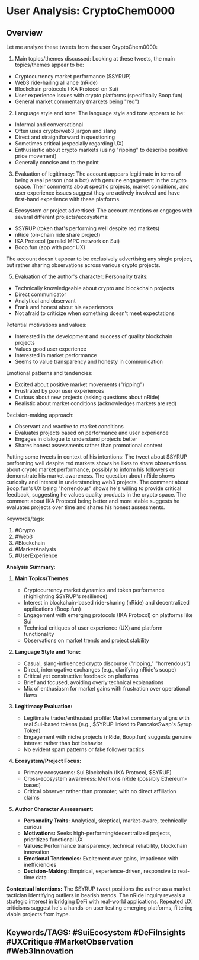 # User Analysis: CryptoChem0000

## Overview

<think>
Let me analyze these tweets from the user CryptoChem0000:

1. Main topics/themes discussed:
Looking at these tweets, the main topics/themes appear to be:
- Cryptocurrency market performance ($SYRUP)
- Web3 ride-hailing alliance (nRide)
- Blockchain protocols (IKA Protocol on Sui)
- User experience issues with crypto platforms (specifically Boop.fun)
- General market commentary (markets being "red")

2. Language style and tone:
The language style and tone appears to be:
- Informal and conversational
- Often uses crypto/web3 jargon and slang
- Direct and straightforward in questioning
- Sometimes critical (especially regarding UX)
- Enthusiastic about crypto markets (using "ripping" to describe positive price movement)
- Generally concise and to the point

3. Evaluation of legitimacy:
The account appears legitimate in terms of being a real person (not a bot) with genuine engagement in the crypto space. Their comments about specific projects, market conditions, and user experience issues suggest they are actively involved and have first-hand experience with these platforms.

4. Ecosystem or project advertised:
The account mentions or engages with several different projects/ecosystems:
- $SYRUP (token that's performing well despite red markets)
- nRide (on-chain ride share project)
- IKA Protocol (parallel MPC network on Sui)
- Boop.fun (app with poor UX)

The account doesn't appear to be exclusively advertising any single project, but rather sharing observations across various crypto projects.

5. Evaluation of the author's character:
Personality traits:
- Technically knowledgeable about crypto and blockchain projects
- Direct communicator
- Analytical and observant
- Frank and honest about his experiences
- Not afraid to criticize when something doesn't meet expectations

Potential motivations and values:
- Interested in the development and success of quality blockchain projects
- Values good user experience
- Interested in market performance
- Seems to value transparency and honesty in communication

Emotional patterns and tendencies:
- Excited about positive market movements ("ripping")
- Frustrated by poor user experiences
- Curious about new projects (asking questions about nRide)
- Realistic about market conditions (acknowledges markets are red)

Decision-making approach:
- Observant and reactive to market conditions
- Evaluates projects based on performance and user experience
- Engages in dialogue to understand projects better
- Shares honest assessments rather than promotional content

Putting some tweets in context of his intentions:
The tweet about $SYRUP performing well despite red markets shows he likes to share observations about crypto market performance, possibly to inform his followers or demonstrate his market awareness. 
The question about nRide shows curiosity and interest in understanding web3 projects.
The comment about Boop.fun's UX being "horrendous" shows he's willing to provide critical feedback, suggesting he values quality products in the crypto space.
The comment about IKA Protocol being better and more stable suggests he evaluates projects over time and shares his honest assessments.

Keywords/tags:
1. #Crypto
2. #Web3
3. #Blockchain
4. #MarketAnalysis
5. #UserExperience
</think>

**Analysis Summary:**

1. **Main Topics/Themes:**
   - Cryptocurrency market dynamics and token performance (highlighting $SYRUP's resilience)
   - Interest in blockchain-based ride-sharing (nRide) and decentralized applications (Boop.fun)
   - Engagement with emerging protocols (IKA Protocol) on platforms like Sui
   - Technical critiques of user experience (UX) and platform functionality
   - Observations on market trends and project stability

2. **Language Style and Tone:**
   - Casual, slang-influenced crypto discourse ("ripping," "horrendous")
   - Direct, interrogative exchanges (e.g., clarifying nRide's scope)
   - Critical yet constructive feedback on platforms
   - Brief and focused, avoiding overly technical explanations
   - Mix of enthusiasm for market gains with frustration over operational flaws

3. **Legitimacy Evaluation:**
   - Legitimate trader/enthusiast profile: Market commentary aligns with real Sui-based tokens (e.g., $SYRUP linked to PancakeSwap's Syrup Token)
   - Engagement with niche projects (nRide, Boop.fun) suggests genuine interest rather than bot behavior
   - No evident spam patterns or fake follower tactics

4. **Ecosystem/Project Focus:**
   - Primary ecosystems: Sui Blockchain (IKA Protocol, $SYRUP)
   - Cross-ecosystem awareness: Mentions nRide (possibly Ethereum-based)
   - Critical observer rather than promoter, with no direct affiliation claims

5. **Author Character Assessment:**
   - **Personality Traits:** Analytical, skeptical, market-aware, technically curious
   - **Motivations:** Seeks high-performing/decentralized projects, prioritizes functional UX
   - **Values:** Performance transparency, technical reliability, blockchain innovation
   - **Emotional Tendencies:** Excitement over gains, impatience with inefficiencies
   - **Decision-Making:** Empirical, experience-driven, responsive to real-time data

**Contextual Intentions:**
The $SYRUP tweet positions the author as a market tactician identifying outliers in bearish trends. The nRide inquiry reveals a strategic interest in bridging DeFi with real-world applications. Repeated UX criticisms suggest he's a hands-on user testing emerging platforms, filtering viable projects from hype.

**Keywords/TAGS:**
#SuiEcosystem #DeFiInsights #UXCritique #MarketObservation #Web3Innovation
---
